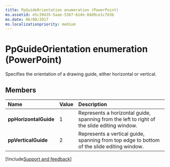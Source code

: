 ```yaml
---
title: PpGuideOrientation enumeration (PowerPoint)
ms.assetid: e5c39435-5aae-5367-61de-0dd9ce1cf63b
ms.date: 06/08/2017
ms.localizationpriority: medium
---
```



# PpGuideOrientation enumeration (PowerPoint)

Specifies the orientation of a drawing guide, either horizontal or vertical.


## Members



|Name|Value|Description|
|:-----|:-----|:-----|
|**ppHorizontalGuide**|1|Represents a horizontal guide, spanning from the left to right of the slide editing window.|
|**ppVerticalGuide**|2|Represents a vertical guide, spanning from top edge to bottom of the slide editing window.|


[!include[Support and feedback](~/includes/feedback-boilerplate.md)]